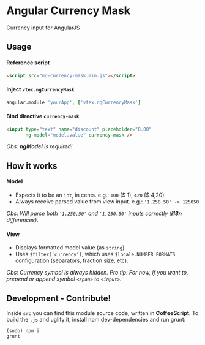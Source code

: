 # Angular Currency Mask
Currency input for AngularJS

## Usage

#### Reference script

```html
<script src="ng-currency-mask.min.js"></script>
```

#### Inject `vtex.ngCurrencyMask`

```coffeescript
angular.module 'yourApp', ['vtex.ngCurrencyMask']
```

#### Bind directive `currency-mask`

```html
<input type="text" name="discount" placeholder="0.00"
       ng-model="model.value" currency-mask />
```
*Obs: __ngModel__ is required!*

## How it works

#### Model

 - Expects it to be an `int`, in cents. e.g.: `100` ($ 1), `420` ($ 4,20)
 - Always receive parsed value from view input. e.g.: `'1,250.50' -> 125050`

*Obs: Will parse both `'1.250,50'` and `'1,250.50'` inputs correctly (__i18n__ differences).*


#### View

 - Displays formatted model value (as `string`)
 - Uses `$filter('currency')`, which uses `$locale.NUMBER_FORMATS` configuration (separators, fraction size, etc).

*Obs: Currency symbol is always hidden.*
*Pro tip: For now, if you want to, prepend or append symbol `<span>` to `<input>`.*

## Development - Contribute!

Inside `src` you can find this module source code, written in **CoffeeScript**. To build the `.js` and uglify it, install npm dev-dependencies and run grunt:

    (sudo) npm i
    grunt
